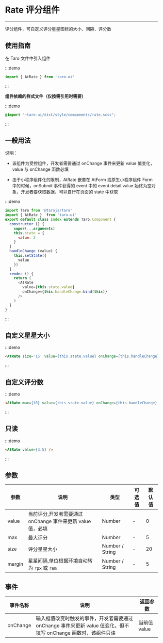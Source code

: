 # Rate 评分组件

---
评分组件，可自定义评分星星图标的大小、间隔、评分数

## 使用指南

在 Taro 文件中引入组件

:::demo
```js
import { AtRate } from 'taro-ui'
```
:::

**组件依赖的样式文件（仅按需引用时需要）**

:::demo
```scss
@import "~taro-ui/dist/style/components/rate.scss";
```
:::

## 一般用法

说明：

* 该组件为受控组件，开发者需要通过 onChange 事件来更新 value 值变化，value 与 onChange 函数必填

* 由于小程序组件化的限制，AtRate 嵌套在 AtForm 或原生小程序组件 Form 中的时候，onSubmit 事件获得的 event 中的 event.detail.value 始终为空对象，开发者要获取数据，可以自行在页面的 state 中获取
  
:::demo

```js
import Taro from '@tarojs/taro'
import { AtRate }  from 'taro-ui'
export default class Index extends Taro.Component {
  constructor () {
    super(...arguments)
    this.state = {
      value: 2
    }
  }
  handleChange (value) {
    this.setState({
      value
    })
  }
  render () {
    return (
      <AtRate
        value={this.state.value}
        onChange={this.handleChange.bind(this)}
      />
    )
  }
}

```

:::

## 自定义星星大小

:::demo

```html
<AtRate size='15' value={this.state.value} onChange={this.handleChange} />
```

:::

## 自定义评分数

:::demo

```html
<AtRate max={10} value={this.state.value} onChange={this.handleChange} />
```

:::

## 只读

:::demo

```html
<AtRate value={3.5} />
```

:::

## 参数

| 参数       | 说明                                   | 类型    | 可选值                                                              | 默认值   |
| ---------- | -------------------------------------- | ------- | ------------------------------------------------------------------- | -------- |
| value | 当前评分,开发者需要通过 onChange 事件来更新 value 值，必填   | Number  | - | 0 |
| max     | 最大评分  | Number | - | 5 |
| size | 评分星星大小 | Number / String | - | 20 |
| margin | 星星间隔,单位根据环境自动转为 `rpx` 或 `rem`  | Number / String | - | 5 |

## 事件

| 事件名称 | 说明          | 返回参数  |
|---------- |-------------- |---------- |
| onChange | 输入框值改变时触发的事件，开发者需要通过 onChange 事件来更新 value 值变化，但不填写 onChange 函数时，该组件只读 | 当前值 value  |
